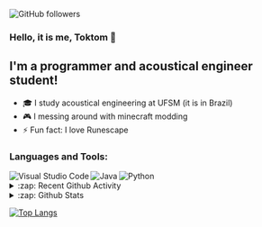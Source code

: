 ![GitHub followers](https://img.shields.io/github/followers/Toktom?style=social)

### Hello, it is me, Toktom 👋

## I'm a programmer and acoustical engineer student!

- 🎓 I study acoustical engineering at UFSM (it is in Brazil)
- 🎮 I messing around with minecraft modding
- ⚡ Fun fact: I love Runescape

### Languages and Tools:

[<img align="left" alt="Visual Studio Code" src="https://img.shields.io/badge/Visual_Studio_Code-0078D4?style=for-the-badge&logo=visual%20studio%20code&logoColor=white"/>][vscode]
[<img align="left" alt="Java" src="https://img.shields.io/badge/Java-ED8B00?style=for-the-badge&logo=java&logoColor=white"/>][java]
[<img align="left" alt="Python" src="https://img.shields.io/badge/Python-3776AB?style=for-the-badge&logo=python&logoColor=white"/>][python]

<br/>

<details>
    <summary>:zap: Recent Github Activity</summary>
<!--START_SECTION:activity-->
<!--END_SECTION:activity-->
</details>

<details>
    <summary>:zap: Github Stats</summary>
    <img align="left" alt="Toktom's GitHub Stats" src="https://github-readme-stats-hwa9vez0v.vercel.app/api?username=Toktom&show_icons=true&hide_border=true&theme=dark"/>
</details>

[![Top Langs](https://github-readme-stats.vercel.app/api/top-langs/?username=Toktom&layout=compact&theme=dark)](https://github.com/anuraghazra/github-readme-stats)

[vscode]: https://code.visualstudio.com
[java]: https://www.java.com

[python]: https://www.python.org
